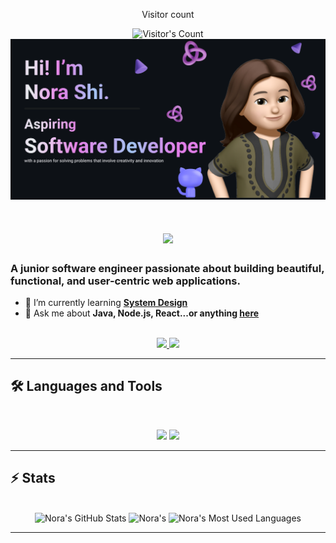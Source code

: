 <div align="center"> 
  <p>Visitor count</p>
  <img src="https://profile-counter.glitch.me/{qinshi599}/count.svg" alt="Visitor's Count" />
</div>
<img src="https://github.com/qinshi599/qinshi599/blob/main/Make%20your%20README.png" alt="Banner of a developer sitting in front of a desk">

<h1 align="center">
    <img src="https://readme-typing-svg.herokuapp.com/?font=Inter&size=48&center=true&vCenter=true&width=500&height=70&color=4493F8&duration=4000&lines=Hi+There!+👋;+I'm+Nora!;" />
</h1>

### A junior software engineer passionate about building beautiful, functional, and user-centric web applications.

- 🌱 I’m currently learning **[System Design](https://blog.bytebytego.com/p/free-system-design-pdf-158-pages)**
- 💬 Ask me about **Java, Node.js, React...or anything [here](https://github.com/{USERNAME}/{USERNAME}/issues)**

<br>

<div align="center">
  <a href="qinshi599@gmail.com">
    <img src="https://img.shields.io/badge/Gmail-333333?style=for-the-badge&logo=gmail&logoColor=red" />
  </a>
  <a href="https://linkedin.com/in/qinshi599" target="_blank">
    <img src="https://img.shields.io/badge/LinkedIn-0077B5?style=for-the-badge&logo=linkedin&logoColor=white" target="_blank" />
  </a>
</div>

<hr>

## 🛠️ Languages and Tools

<br>

<p align="center">
  <img src="https://skillicons.dev/icons?i=java,spring,ts,nodejs,react,nextjs,mongodb,postgres,prisma" />
  <img src="https://skillicons.dev/icons?i=html,css,sass,tailwind,js,vue,redux,d3,git,postman,figma" />
</p>

<hr>

## ⚡️ Stats

<br>

<div align=center>
  <img width=390 src="https://github-readme-stats.vercel.app/api?username=qinshi599&theme=transparent&count_private=true&show_icons=true&rank_icon=github&locale=en" alt="Nora's GitHub Stats" />
  <img width=390 src="https://github-readme-streak-stats.herokuapp.com/?user=qinshi599&theme=transparent&count_private=true&border_radius=10&locale=en" alt="Nora's" />
  <img width=325 src="https://github-readme-stats.vercel.app/api/top-langs?username=qinshi599&theme=transparent&layout=donut&hide=css&langs_count=8&border_radius=10&show_icons=true&locale=en" alt="Nora's Most Used Languages" />
</div>

<hr>



